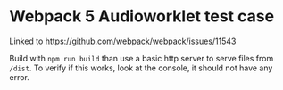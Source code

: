# Webpack 5 Audioworklet test case

Linked to https://github.com/webpack/webpack/issues/11543

Build with `npm run build` than use a basic http server to serve files from `/dist`. To verify if this works, look at the console, it should not have any error.
